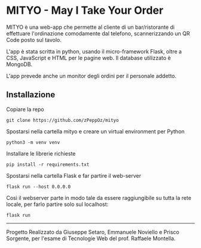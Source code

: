 # MITYO - May I Take Your Order

MITYO è una web-app che permette al cliente di un bar/ristorante di effettuare l'ordinazione comodamente dal telefono, scannerizzando un QR Code posto sul tavolo.

L'app è stata scritta in python, usando il micro-framework Flask, oltre a CSS, JavaScript e HTML per le pagine web. Il database utilizzato è MongoDB.

L'app prevede anche un monitor degli ordini per il personale addetto.

## Installazione

Copiare la repo
```
git clone https://github.com/zPeppOz/mityo
```
Spostarsi nella cartella mityo e creare un virtual environment per Python
```
python3 -m venv venv
```
Installare le librerie richieste
```
pip install -r requirements.txt
```
Spostarsi nella cartella Flask e far partire il web-server
```
flask run --host 0.0.0.0
```
Così il webserver parte in modo tale da essere raggiungibile su tutta la rete locale, per farlo partire solo sul localhost:
```
flask run 
```
---
Progetto Realizzato da Giuseppe Setaro, Emmanuele Noviello e Prisco Sorgente, per l'esame di Tecnologie Web del prof. Raffaele Montella.
